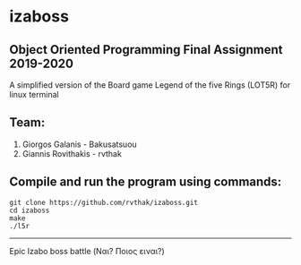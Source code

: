 # izaboss

## Object Oriented Programming Final Assignment 2019-2020

A simplified version of the Board game Legend of the five Rings (LOT5R) for linux terminal

## Team:
1) Giorgos Galanis - Bakusatsuou
2) Giannis Rovithakis - rvthak

## Compile and run the program using commands:

    git clone https://github.com/rvthak/izaboss.git
    cd izaboss
    make
    ./l5r
    
--------------------------------------------------------------------------------------
Epic Izabo boss battle (Ναι? Ποιος ειναι?)
